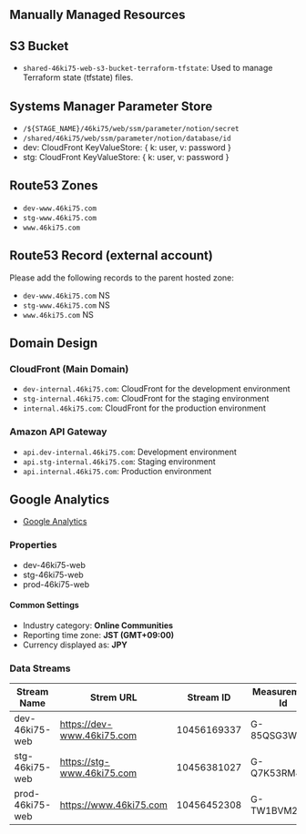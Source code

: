 ## Manually Managed Resources

## S3 Bucket

- `shared-46ki75-web-s3-bucket-terraform-tfstate`: Used to manage Terraform state (tfstate) files.

## Systems Manager Parameter Store

- `/${STAGE_NAME}/46ki75/web/ssm/parameter/notion/secret`
- `/shared/46ki75/web/ssm/parameter/notion/database/id`
- dev: CloudFront KeyValueStore: { k: user, v: password }
- stg: CloudFront KeyValueStore: { k: user, v: password }

## Route53 Zones

- `dev-www.46ki75.com`
- `stg-www.46ki75.com`
- `www.46ki75.com`

## Route53 Record (external account)

Please add the following records to the parent hosted zone:

- `dev-www.46ki75.com` NS
- `stg-www.46ki75.com` NS
- `www.46ki75.com` NS

## Domain Design

### CloudFront (Main Domain)

- `dev-internal.46ki75.com`: CloudFront for the development environment
- `stg-internal.46ki75.com`: CloudFront for the staging environment
- `internal.46ki75.com`: CloudFront for the production environment

### Amazon API Gateway

- `api.dev-internal.46ki75.com`: Development environment
- `api.stg-internal.46ki75.com`: Staging environment
- `api.internal.46ki75.com`: Production environment

## Google Analytics

- [Google Analytics](https://analytics.google.com/analytics/web)

### Properties

- dev-46ki75-web
- stg-46ki75-web
- prod-46ki75-web

#### Common Settings

- Industry category: **Online Communities**
- Reporting time zone: **JST (GMT+09:00)**
- Currency displayed as: **JPY**

### Data Streams

| Stream Name     | Strem URL                  | Stream ID   | Measurement Id |
| --------------- | -------------------------- | ----------- | -------------- |
| dev-46ki75-web  | https://dev-www.46ki75.com | 10456169337 | G-85QSG3WH5F   |
| stg-46ki75-web  | https://stg-www.46ki75.com | 10456381027 | G-Q7K53RM4VC   |
| prod-46ki75-web | https://www.46ki75.com     | 10456452308 | G-TW1BVM24YT   |

